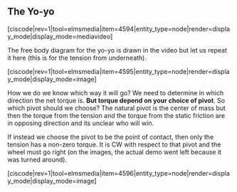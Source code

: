 ## The Yo-yo

[ciscode|rev=1|tool=elmsmedia|item=4594|entity_type=node|render=display_mode|display_mode=mediavideo]

The free body diagram for the yo-yo is drawn in the video but let us repeat it here (this is for the tension from underneath). 

[ciscode|rev=1|tool=elmsmedia|item=4595|entity_type=node|render=display_mode|display_mode=image]

How we do we know which way it will go? We need to determine in which direction the net torque is. **But torque depend on your choice of pivot**. So which pivot should we choose? The natural pivot is the center of mass but then the torque from the tension and the torque from the static friction are in opposing direction and its unclear who will win. 

If instead we choose the pivot to be the point of contact, then only the tension has a non-zero torque. It is CW with respect to that pivot and the wheel must go right (on the images, the actual demo went left because it was turned around). 

[ciscode|rev=1|tool=elmsmedia|item=4596|entity_type=node|render=display_mode|display_mode=image]